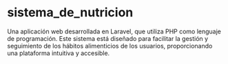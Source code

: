 # sistema_de_nutricion
Una aplicación web desarrollada en Laravel, que utiliza PHP como lenguaje de programación. Este sistema está diseñado para facilitar la gestión y seguimiento de los hábitos alimenticios de los usuarios, proporcionando una plataforma intuitiva y accesible.
